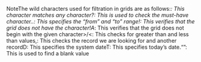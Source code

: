 NoteThe wild characters used for filtration in grids are as follows:*: This character matches any character?: This is used to check the must-have character..: This specifies the “from” and “to” range!: This verifies that the grid does not have the character!A*: This verifies that the grid does not begin with the given character>/<: This checks for greater than and less than values,: This checks the record we are looking for and another recordD: This specifies the system dateT: This specifies today’s date.“”: This is used to find a blank value
